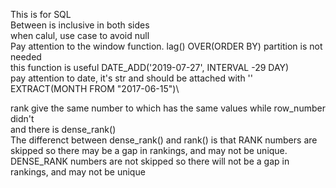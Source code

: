 This is for SQL\
Between is inclusive in both sides\
when calul, use case to avoid null \
Pay attention to the window function. lag() OVER(ORDER BY) partition is not needed\
this function is useful DATE_ADD('2019-07-27', INTERVAL -29 DAY)\
pay attention to date, it's str and should be attached with ''\
EXTRACT(MONTH FROM "2017-06-15")\

rank give the same number to which has the same values while row_number didn't\
and there is dense_rank()\
The differenct between dense_rank() and rank() is that  RANK numbers are skipped so there may be a gap in rankings, and may not be unique. DENSE_RANK numbers are not skipped so there will not be a gap in rankings, and may not be unique


